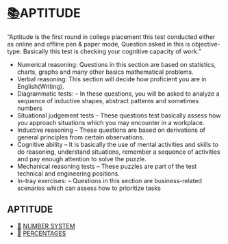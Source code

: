 # [:books:](https://drive.google.com/drive/folders/1Kqtnwaz-EgXbPoRLcRlp4bQAQpP_RyJg?usp=sharing)APTITUDE

“Aptitude is the first round in college placement this test conducted either as online and offline pen & paper mode, Question asked in this is objective-type. Basically this test is checking your cognitive capacity of work.”

* Numerical reasoning: Questions in this section are based on statistics, charts, graphs and many other basics mathematical problems.
* Verbal reasoning: This section will decide how proficient you are in English(Writing).
* Diagrammatic tests: – In these questions, you will be asked to analyze a sequence of inductive shapes, abstract patterns and sometimes numbers
* Situational judgement tests – These questions test basically assess how you approach situations which you may encounter in a workplace.
* Inductive reasoning – These questions are based on derivations of general principles from certain observations.
* Cognitive ability – It is basically the use of mental activities and skills to do reasoning, understand situations, remember a sequence of activities and pay enough attention to solve the puzzle.
* Mechanical reasoning tests – These puzzles are part of the test technical and engineering positions.
* In-tray exercises: – Questions in this section are business-related scenarios which can assess how to prioritize tasks

## APTITUDE


* [:blue_book:](https://drive.google.com/drive/folders/1U0HR2AHSq-PEZtGIbTdD_j7L97I6QlS-) [ NUMBER SYSTEM ](https://www.geeksforgeeks.org/numbers/)
* [:blue_book:](https://drive.google.com/drive/folders/1U0HR2AHSq-PEZtGIbTdD_j7L97I6QlS-) [ PERCENTAGES ](https://www.geeksforgeeks.org/percentages/)

